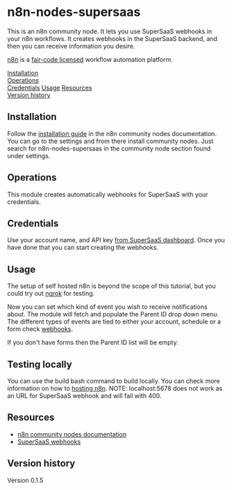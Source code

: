 # n8n-nodes-supersaas

This is an n8n community node. It lets you use SuperSaaS webhooks in your n8n workflows. It creates webhooks in the SuperSaaS backend, and then you can receive information you desire.

[n8n](https://n8n.io/) is a [fair-code licensed](https://docs.n8n.io/reference/license/) workflow automation platform.

[Installation](#installation)  
[Operations](#operations)  
[Credentials](#credentials)
[Usage](#usage)
[Resources](#resources)  
[Version history](#version-history) 

## Installation

Follow the [installation guide](https://docs.n8n.io/integrations/community-nodes/installation/) in the n8n community nodes documentation. You can go to the settings and from there install community nodes.
Just search for n8n-nodes-supersaas in the community node section found under settings.

## Operations

This module creates automatically webhooks for SuperSaaS with your credentials.

## Credentials

Use your account name, and API key [from SuperSaaS dashboard](https://www.supersaas.com/accounts/edit). Once you have done that you can start creating the webhooks.

## Usage

The setup of self hosted n8n is beyond the scope of this tutorial, but you could try out [ngrok](https://ngrok.com) for testing.

Now you can set which kind of event you wish to receive notifications about. The module will fetch and populate the Parent ID drop down menu.
The different types of events are tied to either your account, schedule or a form check [webhooks](https://www.supersaas.com/info/dev/webhooks).

If you don't have forms then the Parent ID list will be empty.

## Testing locally

You can use the build bash command to build locally. You can check more information on how to [hosting n8n](https://docs.n8n.io/hosting/).
NOTE: localhost:5678 does not work as an URL for SuperSaaS webhook and will fail with 400.

## Resources

* [n8n community nodes documentation](https://docs.n8n.io/integrations/community-nodes/)
* [SuperSaaS webhooks](https://www.supersaas.com/info/doc/integration/webhooks)

## Version history

Version 0.1.5
